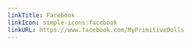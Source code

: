 ```yaml
---
linkTitle: Facebook
linkIcon: simple-icons:facebook
linkURL: https://www.facebook.com/MyPrimitiveDolls
---
```

